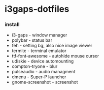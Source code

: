 # i3gaps-dotfiles
### install
* i3-gaps - window manager
* polybar - status bar
* feh - setting bg, also nice image viewer
* termite - terminal emulator
* ttf-font-awesome - autohide mouse cursor
* udiskie - device automounting
* compton-tryone - blur
* pulseaudio - audio managment
* dmenu - Super-P launcher
* gnome-screenshot - screenshot

